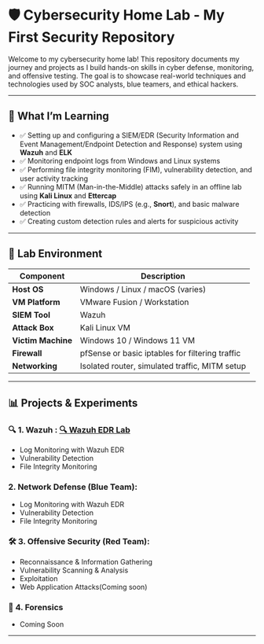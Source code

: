 # 🛡️ Cybersecurity Home Lab - My First Security Repository

Welcome to my cybersecurity home lab! This repository documents my journey and projects as I build hands-on skills in cyber defense, monitoring, and offensive testing. The goal is to showcase real-world techniques and technologies used by SOC analysts, blue teamers, and ethical hackers.

---

## 🧠 What I’m Learning

- ✅ Setting up and configuring a SIEM/EDR (Security Information and Event Management/Endpoint Detection and Response) system using **Wazuh** and **ELK**
- ✅ Monitoring endpoint logs from Windows and Linux systems
- ✅ Performing file integrity monitoring (FIM), vulnerability detection, and user activity tracking
- ✅ Running MITM (Man-in-the-Middle) attacks safely in an offline lab using **Kali Linux** and **Ettercap**
- ✅ Practicing with firewalls, IDS/IPS (e.g., **Snort**), and basic malware detection
- ✅ Creating custom detection rules and alerts for suspicious activity

---

## 🧪 Lab Environment

| Component            | Description                                     |
|---------------------|-------------------------------------------------|
| **Host OS**         | Windows / Linux / macOS (varies)                |
| **VM Platform**     | VMware Fusion / Workstation                     |
| **SIEM Tool**       | Wazuh                                           |
| **Attack Box**      | Kali Linux VM                                   |
| **Victim Machine**  | Windows 10 / Windows 11 VM                      |
| **Firewall**        | pfSense or basic iptables for filtering traffic |
| **Networking**      | Isolated router, simulated traffic, MITM setup  |

---

## 📊 Projects & Experiments

### 🔍 1. Wazuh : [🔍 Wazuh EDR Lab](https://github.com/UVSasa/Wazuh-Siem)
- Log Monitoring with Wazuh EDR
- Vulnerability Detection
- File Integrity Monitoring

### 2. Network Defense (Blue Team):
- Log Monitoring with Wazuh EDR
- Vulnerability Detection
- File Integrity Monitoring

### 🛠️ 3. Offensive Security (Red Team): 
- Reconnaissance & Information Gathering
- Vulnerability Scanning & Analysis
- Exploitation
- Web Application Attacks(Coming soon)

### 🧬 4. Forensics
- Coming Soon

---

